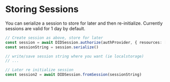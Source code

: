 # Storing Sessions

You can serialize a session to store for later and then re-initialize. Currently sessions are valid
for 1 day by default.

```ts
// Create session as above, store for later
const session = await DIDSession.authorize(authProvider, { resources: [...]})
const sessionString = session.serialize()

// write/save session string where you want (ie localstorage)
// ...

// Later re initialize session
const session2 = await DIDSession.fromSession(sessionString)
```
